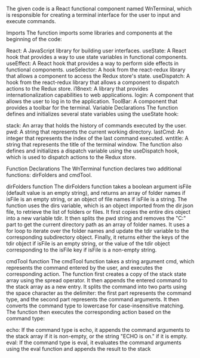 The given code is a React functional component named WnTerminal, which is responsible for creating a terminal interface for the user to input and execute commands.

Imports
The function imports some libraries and components at the beginning of the code:

React: A JavaScript library for building user interfaces.
useState: A React hook that provides a way to use state variables in functional components.
useEffect: A React hook that provides a way to perform side effects in functional components.
useSelector: A hook from the react-redux library that allows a component to access the Redux store's state.
useDispatch: A hook from the react-redux library that allows a component to dispatch actions to the Redux store.
i18next: A library that provides internationalization capabilities to web applications.
login: A component that allows the user to log in to the application.
ToolBar: A component that provides a toolbar for the terminal.
Variable Declarations
The function defines and initializes several state variables using the useState hook:

stack: An array that holds the history of commands executed by the user.
pwd: A string that represents the current working directory.
lastCmd: An integer that represents the index of the last command executed.
wntitle: A string that represents the title of the terminal window.
The function also defines and initializes a dispatch variable using the useDispatch hook, which is used to dispatch actions to the Redux store.

Function Declarations
The WnTerminal function declares two additional functions: dirFolders and cmdTool.

dirFolders function
The dirFolders function takes a boolean argument isFile (default value is an empty string), and returns an array of folder names if isFile is an empty string, or an object of file names if isFile is a string. The function uses the dirs variable, which is an object imported from the dir.json file, to retrieve the list of folders or files. It first copies the entire dirs object into a new variable tdir. It then splits the pwd string and removes the "C:" part to get the current directory path as an array of folder names. It uses a for loop to iterate over the folder names and update the tdir variable to the corresponding subdirectory object. Finally, it returns either the keys of the tdir object if isFile is an empty string, or the value of the tdir object corresponding to the isFile key if isFile is a non-empty string.

cmdTool function
The cmdTool function takes a string argument cmd, which represents the command entered by the user, and executes the corresponding action. The function first creates a copy of the stack state array using the spread operator. It then appends the entered command to the stack array as a new entry. It splits the command into two parts using the space character as the delimiter: the first part represents the command type, and the second part represents the command arguments. It then converts the command type to lowercase for case-insensitive matching. The function then executes the corresponding action based on the command type:

echo: If the command type is echo, it appends the command arguments to the stack array if it is non-empty, or the string "ECHO is on." if it is empty.
eval: If the command type is eval, it evaluates the command arguments using the eval function and appends the result to the stack
